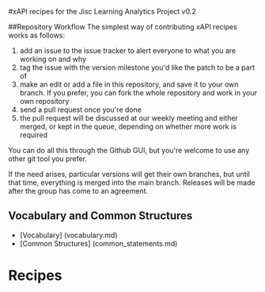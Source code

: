 #xAPI recipes for the Jisc Learning Analytics Project v0.2

##Repository Workflow
The simplest way of contributing xAPI recipes works as follows:

1. add an issue to the issue tracker to alert everyone to what you are working on and why
2. tag the issue with the version milestone you'd like the patch to be a part of
3. make an edit or add a file in this repository, and save it to your own branch. If you prefer, you can fork the whole repository and work in your own repository
4. send a pull request once you're done
5. the pull request will be discussed at our weekly meeting and either merged, or kept in the queue, depending on whether more work is required

You can do all this through the Github GUI, but you're welcome to use any other git tool you prefer.

If the need arises, particular versions will get their own branches, but until that time, everything is merged into the main branch. Releases will be made after the group has come to an agreement.

## Vocabulary and Common Structures

* [Vocabulary] (vocabulary.md)
* [Common Structures] (common_statements.md)

# Recipes
